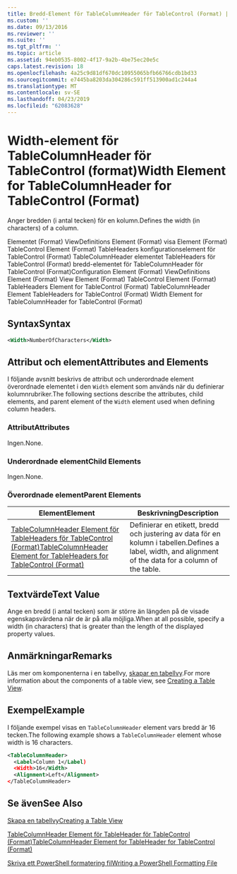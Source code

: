 ```yaml
---
title: Bredd-Element för TableColumnHeader för TableControl (Format) | Microsoft Docs
ms.custom: ''
ms.date: 09/13/2016
ms.reviewer: ''
ms.suite: ''
ms.tgt_pltfrm: ''
ms.topic: article
ms.assetid: 94eb0535-8002-4f17-9a2b-4be75ec20e5c
caps.latest.revision: 18
ms.openlocfilehash: 4a25c9d81df670dc10955065bfb66766cdb1bd33
ms.sourcegitcommit: e7445ba8203da304286c591ff513900ad1c244a4
ms.translationtype: MT
ms.contentlocale: sv-SE
ms.lasthandoff: 04/23/2019
ms.locfileid: "62083628"
---
```

# <a name="width-element-for-tablecolumnheader-for-tablecontrol-format"></a><span data-ttu-id="9afc1-102">Width-element för TableColumnHeader för TableControl (format)</span><span class="sxs-lookup"><span data-stu-id="9afc1-102">Width Element for TableColumnHeader for TableControl (Format)</span></span>

<span data-ttu-id="9afc1-103">Anger bredden (i antal tecken) för en kolumn.</span><span class="sxs-lookup"><span data-stu-id="9afc1-103">Defines the width (in characters) of a column.</span></span>

<span data-ttu-id="9afc1-104">Elementet (Format) ViewDefinitions Element (Format) visa Element (Format) TableControl Element (Format) TableHeaders konfigurationselement för TableControl (Format) TableColumnHeader elementet TableHeaders för TableControl (Format) bredd-elementet för TableColumnHeader för TableControl (Format)</span><span class="sxs-lookup"><span data-stu-id="9afc1-104">Configuration Element (Format) ViewDefinitions Element (Format) View Element (Format) TableControl Element (Format) TableHeaders Element for TableControl (Format) TableColumnHeader Element TableHeaders for TableControl (Format) Width Element for TableColumnHeader for TableControl (Format)</span></span>

## <a name="syntax"></a><span data-ttu-id="9afc1-105">Syntax</span><span class="sxs-lookup"><span data-stu-id="9afc1-105">Syntax</span></span>

```xml
<Width>NumberOfCharacters</Width>
```

## <a name="attributes-and-elements"></a><span data-ttu-id="9afc1-106">Attribut och element</span><span class="sxs-lookup"><span data-stu-id="9afc1-106">Attributes and Elements</span></span>

<span data-ttu-id="9afc1-107">I följande avsnitt beskrivs de attribut och underordnade element överordnade elementet i den `Width` element som används när du definierar kolumnrubriker.</span><span class="sxs-lookup"><span data-stu-id="9afc1-107">The following sections describe the attributes, child elements, and parent element of the `Width` element used when defining column headers.</span></span>

### <a name="attributes"></a><span data-ttu-id="9afc1-108">Attribut</span><span class="sxs-lookup"><span data-stu-id="9afc1-108">Attributes</span></span>

<span data-ttu-id="9afc1-109">Ingen.</span><span class="sxs-lookup"><span data-stu-id="9afc1-109">None.</span></span>

### <a name="child-elements"></a><span data-ttu-id="9afc1-110">Underordnade element</span><span class="sxs-lookup"><span data-stu-id="9afc1-110">Child Elements</span></span>

<span data-ttu-id="9afc1-111">Ingen.</span><span class="sxs-lookup"><span data-stu-id="9afc1-111">None.</span></span>

### <a name="parent-elements"></a><span data-ttu-id="9afc1-112">Överordnade element</span><span class="sxs-lookup"><span data-stu-id="9afc1-112">Parent Elements</span></span>

|<span data-ttu-id="9afc1-113">Element</span><span class="sxs-lookup"><span data-stu-id="9afc1-113">Element</span></span>|<span data-ttu-id="9afc1-114">Beskrivning</span><span class="sxs-lookup"><span data-stu-id="9afc1-114">Description</span></span>|
|-------------|-----------------|
|[<span data-ttu-id="9afc1-115">TableColumnHeader Element för TableHeaders för TableControl (Format)</span><span class="sxs-lookup"><span data-stu-id="9afc1-115">TableColumnHeader Element for TableHeaders for TableControl (Format)</span></span>](./tablecolumnheader-element-format.md)|<span data-ttu-id="9afc1-116">Definierar en etikett, bredd och justering av data för en kolumn i tabellen.</span><span class="sxs-lookup"><span data-stu-id="9afc1-116">Defines a label, width, and alignment of the data for a column of the table.</span></span>|

## <a name="text-value"></a><span data-ttu-id="9afc1-117">Textvärde</span><span class="sxs-lookup"><span data-stu-id="9afc1-117">Text Value</span></span>

<span data-ttu-id="9afc1-118">Ange en bredd (i antal tecken) som är större än längden på de visade egenskapsvärdena när de är på alla möjliga.</span><span class="sxs-lookup"><span data-stu-id="9afc1-118">When at all possible, specify a width (in characters) that is greater than the length of the displayed property values.</span></span>

## <a name="remarks"></a><span data-ttu-id="9afc1-119">Anmärkningar</span><span class="sxs-lookup"><span data-stu-id="9afc1-119">Remarks</span></span>

<span data-ttu-id="9afc1-120">Läs mer om komponenterna i en tabellvy, [skapar en tabellvy](./creating-a-table-view.md).</span><span class="sxs-lookup"><span data-stu-id="9afc1-120">For more information about the components of a table view, see [Creating a Table View](./creating-a-table-view.md).</span></span>

## <a name="example"></a><span data-ttu-id="9afc1-121">Exempel</span><span class="sxs-lookup"><span data-stu-id="9afc1-121">Example</span></span>

<span data-ttu-id="9afc1-122">I följande exempel visas en `TableColumnHeader` element vars bredd är 16 tecken.</span><span class="sxs-lookup"><span data-stu-id="9afc1-122">The following example shows a `TableColumnHeader` element whose width is 16 characters.</span></span>

```xml
<TableColumnHeader>
  <Label>Column 1</Label)
  <Width>16</Width>
  <Alignment>Left</Alignment>
</TableColumnHeader>
```

## <a name="see-also"></a><span data-ttu-id="9afc1-123">Se även</span><span class="sxs-lookup"><span data-stu-id="9afc1-123">See Also</span></span>

[<span data-ttu-id="9afc1-124">Skapa en tabellvy</span><span class="sxs-lookup"><span data-stu-id="9afc1-124">Creating a Table View</span></span>](./creating-a-table-view.md)

[<span data-ttu-id="9afc1-125">TableColumnHeader Element för TableHeader för TableControl (Format)</span><span class="sxs-lookup"><span data-stu-id="9afc1-125">TableColumnHeader Element for TableHeader for TableControl (Format)</span></span>](./tablecolumnheader-element-format.md)

[<span data-ttu-id="9afc1-126">Skriva ett PowerShell formatering fil</span><span class="sxs-lookup"><span data-stu-id="9afc1-126">Writing a PowerShell Formatting File</span></span>](./writing-a-powershell-formatting-file.md)
